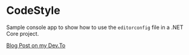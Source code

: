# CodeStyle

Sample console app to show how to use the `editorconfig` file in a .NET Core project.

[Blog Post on my Dev.To](https://dev.to/krusty93/how-to-enforce-code-style-and-formatting-in-a-net-project-55fe-temp-slug-1643100)